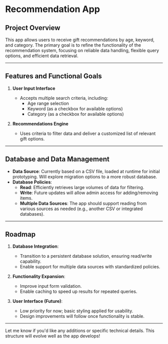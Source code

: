 # Recommendation App

## Project Overview
This app allows users to receive gift recommendations by age, keyword, and category. The primary goal is to refine the functionality of the recommendation system, focusing on reliable data handling, flexible query options, and efficient data retrieval.

---

## Features and Functional Goals
1. **User Input Interface**
   - Accepts multiple search criteria, including:
      - Age range selection
      - Keyword (as a checkbox for available options)
      - Category (as a checkbox for available options)

2. **Recommendations Engine**
   - Uses criteria to filter data and deliver a customized list of relevant gift options.

---

## Database and Data Management
- **Data Source**: Currently based on a CSV file, loaded at runtime for initial prototyping. Will explore migration options to a more robust database.
- **Database Policies**:
   - **Read**: Efficiently retrieves large volumes of data for filtering.
   - **Write**: Future updates will allow admin access for adding/removing items.
   - **Multiple Data Sources**: The app should support reading from various sources as needed (e.g., another CSV or integrated databases).

---

## Roadmap
1. **Database Integration**:
   - Transition to a persistent database solution, ensuring read/write capability.
   - Enable support for multiple data sources with standardized policies.

2. **Functionality Expansion**:
   - Improve input form validation.
   - Enable caching to speed up results for repeated queries.

3. **User Interface (Future)**:
   - Low priority for now; basic styling applied for usability.
   - Design improvements will follow once functionality is stable.

---

Let me know if you'd like any additions or specific technical details. This structure will evolve well as the app develops!
